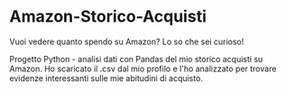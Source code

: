 # Amazon-Storico-Acquisti
Vuoi vedere quanto spendo su Amazon? Lo so che sei curioso!

Progetto Python - analisi dati con Pandas del mio storico acquisti su Amazon. Ho scaricato il .csv dal mio profilo e l'ho analizzato per trovare evidenze interessanti sulle mie abitudini di acquisto.
